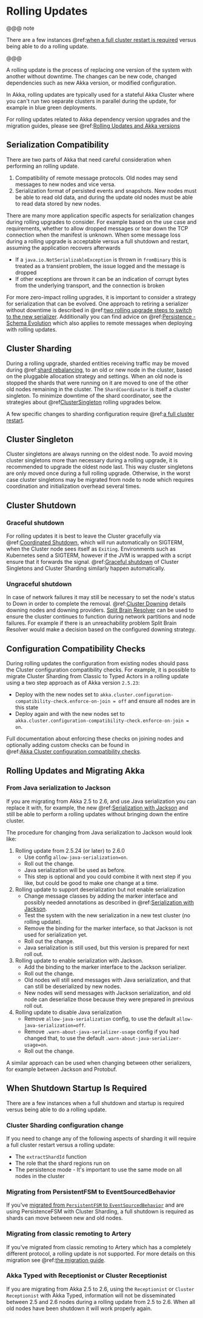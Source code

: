 # Rolling Updates

@@@ note

There are a few instances @ref:[when a full cluster restart is required](#when-shutdown-startup-is-required)
versus being able to do a rolling update.

@@@

A rolling update is the process of replacing one version of the system with another without downtime.
The changes can be new code, changed dependencies such as new Akka version, or modified configuration.

In Akka, rolling updates are typically used for a stateful Akka Cluster where you can't run two separate clusters in
parallel during the update, for example in blue green deployments.

For rolling updates related to Akka dependency version upgrades and the migration guides, please see
@ref:[Rolling Updates and Akka versions](../project/rolling-update.md)

## Serialization Compatibility

There are two parts of Akka that need careful consideration when performing an rolling update.

1. Compatibility of remote message protocols. Old nodes may send messages to new nodes and vice versa.
1. Serialization format of persisted events and snapshots. New nodes must be able to read old data, and
   during the update old nodes must be able to read data stored by new nodes.

There are many more application specific aspects for serialization changes during rolling upgrades to consider. 
For example based on the use case and requirements, whether to allow dropped messages or tear down the TCP connection when the manifest is unknown.
When some message loss during a rolling upgrade is acceptable versus a full shutdown and restart, assuming the application recovers afterwards 
* If a `java.io.NotSerializableException` is thrown in `fromBinary` this is treated as a transient problem, the issue logged and the message is dropped
* If other exceptions are thrown it can be an indication of corrupt bytes from the underlying transport, and the connection is broken

For more zero-impact rolling upgrades, it is important to consider a strategy for serialization that can be evolved. 
One approach to retiring a serializer without downtime is described in @ref:[two rolling upgrade steps to switch to the new serializer](../serialization.md#rolling-upgrades). 
Additionally you can find advice on @ref:[Persistence - Schema Evolution](../persistence-schema-evolution.md) which also applies to remote messages when deploying with rolling updates.

## Cluster Sharding

During a rolling upgrade, sharded entities receiving traffic may be moved during @ref:[shard rebalancing](../cluster-sharding.md#shard-rebalancing), 
to an old or new node in the cluster, based on the pluggable allocation strategy and settings.
When an old node is stopped the shards that were running on it are moved to one of the
other old nodes remaining in the cluster. The `ShardCoordinator` is itself a cluster singleton. 
To minimize downtime of the shard coordinator, see the strategies about @ref[ClusterSingleton](#cluster-singleton) rolling upgrades below.

A few specific changes to sharding configuration require @ref:[a full cluster restart](#cluster-sharding-configuration-change).

## Cluster Singleton

Cluster singletons are always running on the oldest node. To avoid moving cluster singletons more than necessary during a rolling upgrade, 
it is recommended to upgrade the oldest node last. This way cluster singletons are only moved once during a full rolling upgrade. 
Otherwise, in the worst case cluster singletons may be migrated from node to node which requires coordination and initialization 
overhead several times.

## Cluster Shutdown
 
### Graceful shutdown 

For rolling updates it is best to leave the Cluster gracefully via @ref:[Coordinated Shutdown](../actors.md#coordinated-shutdown),
which will run automatically on SIGTERM, when the Cluster node sees itself as `Exiting`.
Environments such as Kubernetes send a SIGTERM, however if the JVM is wrapped with a script ensure that it forwards the signal.
@ref:[Graceful shutdown](../cluster-sharding.md#graceful-shutdown) of Cluster Singletons and Cluster Sharding similarly happen automatically.

### Ungraceful shutdown 

In case of network failures it may still be necessary to set the node's status to Down in order to complete the removal. 
@ref:[Cluster Downing](../cluster-usage.md#downing) details downing nodes and downing providers. 
[Split Brain Resolver](https://doc.akka.io/docs/akka-enhancements/current/split-brain-resolver.html) can be used to ensure 
the cluster continues to function during network partitions and node failures. For example
if there is an unreachability problem Split Brain Resolver would make a decision based on the configured downing strategy. 
  
## Configuration Compatibility Checks

During rolling updates the configuration from existing nodes should pass the Cluster configuration compatibility checks.
For example, it is possible to migrate Cluster Sharding from Classic to Typed Actors in a rolling update using a two step approach
as of Akka version `2.5.23`:

* Deploy with the new nodes set to `akka.cluster.configuration-compatibility-check.enforce-on-join = off`
and ensure all nodes are in this state
* Deploy again and with the new nodes set to `akka.cluster.configuration-compatibility-check.enforce-on-join = on`. 
  
Full documentation about enforcing these checks on joining nodes and optionally adding custom checks can be found in  
@ref:[Akka Cluster configuration compatibility checks](../cluster-usage.md#configuration-compatibility-check).

## Rolling Updates and Migrating Akka

### From Java serialization to Jackson
 
If you are migrating from Akka 2.5 to 2.6, and use Java serialization you can replace it with, for example, the new
@ref:[Serialization with Jackson](../serialization-jackson.md) and still be able to perform a rolling updates
without bringing down the entire cluster.

The procedure for changing from Java serialization to Jackson would look like:

1. Rolling update from 2.5.24 (or later) to 2.6.0
    * Use config `allow-java-serialization=on`.
    * Roll out the change.
    * Java serialization will be used as before.
    * This step is optional and you could combine it with next step if you like, but could be good to
      make one change at a time.
1. Rolling update to support deserialization but not enable serialization
    * Change message classes by adding the marker interface and possibly needed annotations as
      described in @ref:[Serialization with Jackson](../serialization-jackson.md).
    * Test the system with the new serialization in a new test cluster (no rolling update).
    * Remove the binding for the marker interface, so that Jackson is not used for serialization yet.
    * Roll out the change.
    * Java serialization is still used, but this version is prepared for next roll out.
1. Rolling update to enable serialization with Jackson.
    * Add the binding to the marker interface to the Jackson serializer.
    * Roll out the change.
    * Old nodes will still send messages with Java serialization, and that can still be deserialized by new nodes.
    * New nodes will send messages with Jackson serialization, and old node can deserialize those because they were
      prepared in previous roll out.
1. Rolling update to disable Java serialization
    * Remove `allow-java-serialization` config, to use the default `allow-java-serialization=off`.
    * Remove `.warn-about-java-serializer-usage` config if you had changed that, to use the default `.warn-about-java-serializer-usage=on`.
    * Roll out the change.
    
A similar approach can be used when changing between other serializers, for example between Jackson and Protobuf.    

## When Shutdown Startup Is Required
 
There are a few instances when a full shutdown and startup is required versus being able to do a rolling update.

### Cluster Sharding configuration change

If you need to change any of the following aspects of sharding it will require a full cluster restart versus a rolling update:

 * The `extractShardId` function
 * The role that the shard regions run on
 * The persistence mode - It's important to use the same mode on all nodes in the cluster 
 
### Migrating from PersistentFSM to EventSourcedBehavior

If you've [migrated from `PersistentFSM` to `EventSourcedBehavior`](../persistence-fsm.md#migration-to-eventsourcedbehavior)
and are using PersistenceFSM with Cluster Sharding, a full shutdown is required as shards can move between new and old nodes.
  
### Migrating from classic remoting to Artery

If you've migrated from classic remoting to Artery
which has a completely different protocol, a rolling update is not supported.
For more details on this migration
see @ref:[the migration guide](../project/migration-guide-2.5.x-2.6.x.md#migrating-from-classic-remoting-to-artery).

### Akka Typed with Receptionist or Cluster Receptionist

If you are migrating from Akka 2.5 to 2.6, using the `Receptionist` or `Cluster Receptionist` with Akka Typed, information will not be disseminated between 2.5 and 2.6 nodes during a
rolling update from 2.5 to 2.6. When all old nodes have been shutdown it will work properly again.
